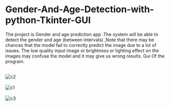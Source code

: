 # Gender-And-Age-Detection-with-python-Tkinter-GUI
The project is Gender and age prediction app .The system will be able to detect the gender and age
(between intervals) ,Note that there may be chances that the model fail to correctly predict the image
due to a lot of issues. The low quality input image or brightness or lighting effect on the images may
confuse the model and it may give us wrong results.
Gui Of the program.
<br>
<br>

![c2](https://user-images.githubusercontent.com/68582855/235352744-558d0b6b-aca5-4343-b6c8-165209c4359d.PNG)
<br>
<br>
![c1](https://user-images.githubusercontent.com/68582855/235352748-514c4985-a3c9-486c-b8f1-ed3cadb77f74.PNG)
<br>
<br>
![c3](https://user-images.githubusercontent.com/68582855/235352752-e4538a19-3fd2-4646-9741-a2c9503ff1cc.PNG)
